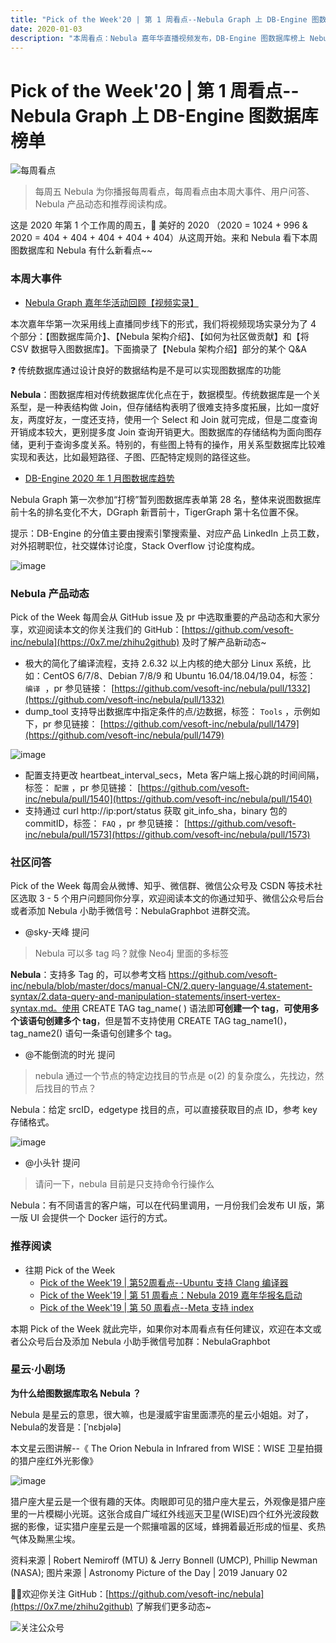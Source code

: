 ```yaml
---
title: "Pick of the Week'20 | 第 1 周看点--Nebula Graph 上 DB-Engine 图数据库榜单"
date: 2020-01-03
description: "本周看点：Nebula 嘉年华直播视频发布，DB-Engine 图数据库榜上 Nebula Graph 榜上有名…"
---
```


# Pick of the Week'20 | 第 1 周看点--Nebula Graph 上 DB-Engine 图数据库榜单

![每周看点](https://user-images.githubusercontent.com/56643819/70311350-75bb1f00-184c-11ea-9af9-b5fa2e38a225.png)

> 每周五 Nebula 为你播报每周看点，每周看点由本周大事件、用户问答、Nebula 产品动态和推荐阅读构成。

这是 2020 年第 1 个工作周的周五，🌝 美好的 2020 （2020 = 1024 + 996 & 2020 = 404 + 404 + 404 + 404 + 404）从这周开始。来和 Nebula 看下本周图数据库和 Nebula 有什么新看点~~

### 本周大事件

- [Nebula Graph 嘉年华活动回顾【视频实录】](https://space.bilibili.com/472621355/channel/detail?cid=96904)

本次嘉年华第一次采用线上直播同步线下的形式，我们将视频现场实录分为了 4 个部分：【图数据库简介】、【Nebula 架构介绍】、【如何为社区做贡献】和【将 CSV 数据导入图数据库】。下面摘录了【Nebula 架构介绍】部分的某个 Q&A

❓ 传统数据库通过设计良好的数据结构是不是可以实现图数据库的功能

**Nebula**：图数据库相对传统数据库优化点在于，数据模型。传统数据库是一个关系型，是一种表结构做 Join，但存储结构表明了很难支持多度拓展，比如一度好友，两度好友，一度还支持，使用一个 Select 和 Join 就可完成，但是二度查询开销成本较大，更别提多度 Join 查询开销更大。图数据库的存储结构为面向图存储，更利于查询多度关系。特别的，有些图上特有的操作，用关系型数据库比较难实现和表达，比如最短路径、子图、匹配特定规则的路径这些。

- [DB-Engine 2020 年 1 月图数据库趋势](https://db-engines.com/en/ranking/graph+dbms)

Nebula Graph 第一次参加“打榜”暂列图数据库表单第 28 名，整体来说图数据库前十名的排名变化不大，DGraph 新晋前十，TigerGraph 第十名位置不保。

提示：DB-Engine 的分值主要由搜索引擎搜索量、对应产品 LinkedIn 上员工数，对外招聘职位，社交媒体讨论度，Stack Overflow 讨论度构成。

![image](https://user-images.githubusercontent.com/56643819/71713708-ccb11580-2e45-11ea-959f-17550fc25490.png)

### Nebula 产品动态
Pick of the Week 每周会从 GitHub issue 及 pr 中选取重要的产品动态和大家分享，欢迎阅读本文的你关注我们的 GitHub：[https://github.com/vesoft-inc/nebula](https://0x7.me/zhihu2github) 及时了解产品新动态~

- 极大的简化了编译流程，支持 2.6.32 以上内核的绝大部分 Linux 系统，比如：CentOS 6/7/8、Debian 7/8/9 和 Ubuntu 16.04/18.04/19.04，标签： `编译`  ，pr 参见链接： [https://github.com/vesoft-inc/nebula/pull/1332](https://github.com/vesoft-inc/nebula/pull/1332)
- dump_tool 支持导出数据库中指定条件的点/边数据，标签： `Tools` ，示例如下，pr 参见链接： [https://github.com/vesoft-inc/nebula/pull/1479](https://github.com/vesoft-inc/nebula/pull/1479)

![image](https://user-images.githubusercontent.com/56643819/71713712-cfac0600-2e45-11ea-89e7-f37beecd60a0.png)

- 配置支持更改 heartbeat_interval_secs，Meta 客户端上报心跳的时间间隔，标签： `配置` ，pr 参见链接： [https://github.com/vesoft-inc/nebula/pull/1540](https://github.com/vesoft-inc/nebula/pull/1540)
- 支持通过 curl http://ip:port/status 获取 git_info_sha，binary 包的 commitID，标签： `FAQ` ，pr 参见链接： [https://github.com/vesoft-inc/nebula/pull/1573](https://github.com/vesoft-inc/nebula/pull/1573)

### 社区问答

Pick of the Week 每周会从微博、知乎、微信群、微信公众号及 CSDN 等技术社区选取 3 - 5 个用户问题同你分享，欢迎阅读本文的你通过知乎、微信公众号后台或者添加 Nebula 小助手微信号：NebulaGraphbot 进群交流。

- @sky-天峰 提问
> Nebula 可以多 tag 吗？就像 Neo4j 里面的多标签

**Nebula**：支持多 Tag 的，可以参考文档 https://github.com/vesoft-inc/nebula/blob/master/docs/manual-CN/2.query-language/4.statement-syntax/2.data-query-and-manipulation-statements/insert-vertex-syntax.md。使用 CREATE TAG tag_name( ) 语法即**可创建一个 tag**，**可使用多个该语句创建多个 tag**，但是暂不支持使用 CREATE TAG tag_name1()，tag_name2() 语句一条语句创建多个 tag。 

- @不能倒流的时光 提问
> nebula 通过一个节点的特定边找目的节点是 o(2) 的复杂度么，先找边，然后找目的节点？

Nebula：给定 srcID，edgetype 找目的点，可以直接获取目的点 ID，参考 key 存储格式。

![image](https://user-images.githubusercontent.com/56643819/71713716-d2a6f680-2e45-11ea-92e2-025af468912c.png)

- @小头针 提问
> 请问一下，nebula 目前是只支持命令行操作么


Nebula：有不同语言的客户端，可以在代码里调用，一月份我们会发布 UI 版，第一版 UI 会提供一个 Docker 运行的方式。

### 推荐阅读

- 往期 Pick of the Week
  - [Pick of the Week'19 | 第52周看点--Ubuntu 支持 Clang 编译器](https://zhuanlan.zhihu.com/p/99791623)
  - [Pick of the Week'19 | 第 51 周看点：Nebula 2019 嘉年华报名启动](https://zhuanlan.zhihu.com/p/98515952)
  - [Pick of the Week'19 | 第 50 周看点--Meta 支持 index](https://zhuanlan.zhihu.com/p/97205378)

本期 Pick of the Week 就此完毕，如果你对本周看点有任何建议，欢迎在本文或者公众号后台及添加 Nebula 小助手微信号加群：NebulaGraphbot 

### 星云·小剧场
**为什么给图数据库取名 Nebula ？**

Nebula 是星云的意思，很大嘛，也是漫威宇宙里面漂亮的星云小姐姐。对了，Nebula的发音是：[ˈnɛbjələ]

本文星云图讲解--《 The Orion Nebula in Infrared from WISE：WISE 卫星拍摄的猎户座红外光影像》

![image](https://user-images.githubusercontent.com/56643819/71713719-d5095080-2e45-11ea-9277-a8b8d7f61d8d.png)

猎户座大星云是一个很有趣的天体。肉眼即可见的猎户座大星云，外观像是猎户座里的一片模糊小光斑。这张合成自广域红外线巡天卫星(WISE)四个红外光波段数据的影像，证实猎户座星云是一个熙攘喧嚣的区域，蜂拥着最近形成的恒星、炙热气体及黝黑尘埃。

资料来源 | Robert Nemiroff (MTU) & Jerry Bonnell (UMCP), Phillip Newman (NASA);
图片来源 | Astronomy Picture of the Day | 2019 January 02

🎊🎊欢迎你关注 GitHub：[https://github.com/vesoft-inc/nebula](https://0x7.me/zhihu2github) 了解我们更多动态~

![关注公众号](https://user-images.githubusercontent.com/56643819/70311267-499f9e00-184c-11ea-86ac-42d4bc384794.png)
